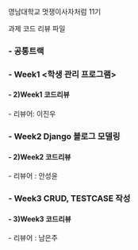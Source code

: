 <!Doctype>
<html>
<head>
</head>

<body>
<p> 영남대학교 멋쟁이사자처럼 11기 </p>
<p> 과제 코드 리뷰 파일</p>
<h3> - 공통트랙 <HTML/CSS 실습> </h3>
<h3> - Week1 <학생 관리 프로그램> </h3> 
  <h4> - 2)Week1 코드리뷰</h4>
  - 리뷰어: 이진우

  <h3> - Week2 Django 블로그 모델링 </h3>
  <h4> - 2)Week2 코드리뷰 </h4>
  - 리뷰어 : 안성윤

<h3> - Week3 CRUD, TESTCASE 작성</h3>
  <h4> -  3)Week3 코드리뷰</h4>
  - 리뷰어 : 남은주

</body>

</html>